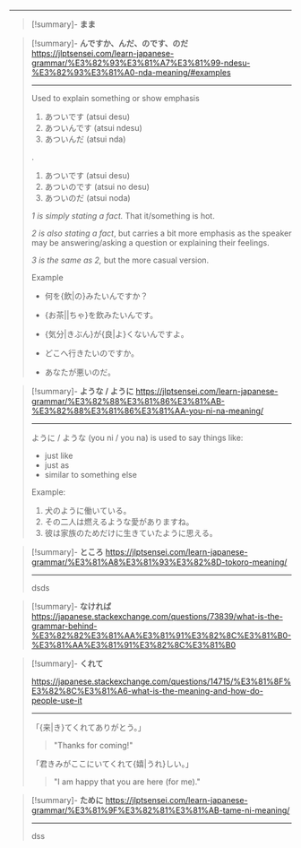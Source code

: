 
---

> [!summary]- **まま**

> [!summary]- **んですか、んだ、のです、のだ**
> https://jlptsensei.com/learn-japanese-grammar/%E3%82%93%E3%81%A7%E3%81%99-ndesu-%E3%82%93%E3%81%A0-nda-meaning/#examples
> 
> ---
> 
> Used to explain something or show emphasis
> 
> 1. あついです (atsui desu)
> 2. あついんです (atsui ndesu)
> 3. あついんだ (atsui nda)
> 
> .
>
>
> 1. あついです (atsui desu)
> 2. あついのです (atsui no desu)
> 3. あついのだ (atsui noda)
>
> _1 is simply stating a fact._ That it/something is hot.
> 
> _2 is also stating a fact_, but carries a bit more emphasis as the speaker may be answering/asking a question or explaining their feelings.
> 
> _3 is the same as 2,_ but the more casual version.
> 
> Example
> - 何を{飲|の}みたいんですか？
> 
> - {お茶||ちゃ}を飲みたいんです。
> 
> - {気分|きぶん}が{良|よ}くないんですよ。
> 
> 
> 
> - どこへ行きたいのですか。
> - あなたが悪いのだ。

>[!summary]- **ような / ように**
> https://jlptsensei.com/learn-japanese-grammar/%E3%82%88%E3%81%86%E3%81%AB-%E3%82%88%E3%81%86%E3%81%AA-you-ni-na-meaning/
>
> ---
> ように / ような (you ni / you na) is used to say things like:
> 
> - just like
> - just as
> - similar to something else
>
> Example:
> 
> 1. 犬のように働いている。
> 2. その二人は燃えるような愛がありますね。
> 3. 彼は家族のためだけに生きていたように思える。

> [!summary]- **ところ**
> https://jlptsensei.com/learn-japanese-grammar/%E3%81%A8%E3%81%93%E3%82%8D-tokoro-meaning/
> 
> ---
> 
> dsds

> [!summary]- **なければ**
> https://japanese.stackexchange.com/questions/73839/what-is-the-grammar-behind-%E3%82%82%E3%81%AA%E3%81%91%E3%82%8C%E3%81%B0-%E3%81%AA%E3%81%91%E3%82%8C%E3%81%B0
> 

> [!summary]- **くれて**
> 
> https://japanese.stackexchange.com/questions/14715/%E3%81%8F%E3%82%8C%E3%81%A6-what-is-the-meaning-and-how-do-people-use-it
> 
> ---
> 「{来|き}てくれてありがとう。」 
> 
> > "Thanks for coming!"
>
> 「君きみがここにいてくれて{嬉|うれ}しい。」
>  
> > "I am happy that you are here (for me)."

> [!summary]- **ために**
> https://jlptsensei.com/learn-japanese-grammar/%E3%81%9F%E3%82%81%E3%81%AB-tame-ni-meaning/
>
> ---
> dss

